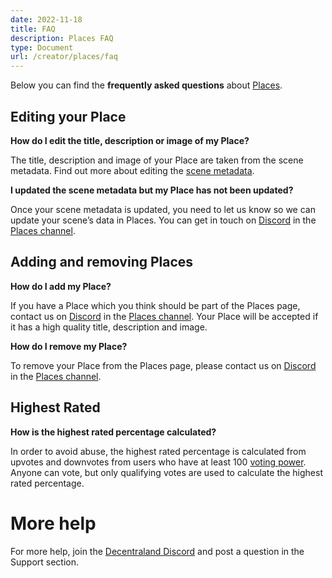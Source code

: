 ```yaml
---
date: 2022-11-18
title: FAQ
description: Places FAQ
type: Document
url: /creator/places/faq
---
```


Below you can find the **frequently asked questions** about [Places](https://places.decentraland.org/).

## Editing your Place

**How do I edit the title, description or image of my Place?**

The title, description and image of your Place are taken from the scene metadata. Find out more about editing the [scene metadata](https://docs.decentraland.org/creator/development-guide/scene-metadata/).

**I updated the scene metadata but my Place has not been updated?**

Once your scene metadata is updated, you need to let us know so we can update your scene’s data in Places. You can get in touch on [Discord](https://decentraland.org/discord) in the [Places channel](https://discord.com/channels/417796904760639509/1043158908392443974).

## Adding and removing Places

**How do I add my Place?**

If you have a Place which you think should be part of the Places page, contact us on [Discord](https://decentraland.org/discord) in the [Places channel](https://discord.com/channels/417796904760639509/1043158908392443974). Your Place will be accepted if it has a high quality title, description and image.

**How do I remove my Place?**

To remove your Place from the Places page, please contact us on [Discord](https://decentraland.org/discord) in the [Places channel](https://discord.com/channels/417796904760639509/1043158908392443974).

## Highest Rated

**How is the highest rated percentage calculated?**

In order to avoid abuse, the highest rated percentage is calculated from upvotes and downvotes from users who have at least 100 [voting power](https://docs.decentraland.org/player/general/dao/dao-userguide/#voting-power). Anyone can vote, but only qualifying votes are used to calculate the highest rated percentage.

# More help

For more help, join the [Decentraland Discord](https://decentraland.org/discord) and post a question in the Support section.
